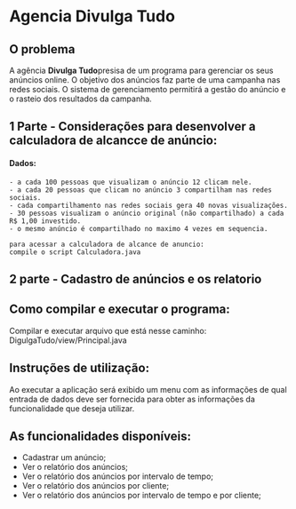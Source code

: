 # Agencia Divulga Tudo
## O problema 
A agência <b>Divulga Tudo</b>presisa de um programa para gerenciar os seus anúncios online.
O objetivo dos anúncios faz parte de uma campanha nas redes sociais. O sistema de gerenciamento permitirá a gestão do anúncio e o rasteio dos resultados da campanha.

## 1 Parte - Considerações para desenvolver a calculadora de alcancce de anúncio:
#### Dados:
    - a cada 100 pessoas que visualizam o anúncio 12 clicam nele.
    - a cada 20 pessoas que clicam no anúncio 3 compartilham nas redes sociais.
    - cada compartilhamento nas redes sociais gera 40 novas visualizações.
    - 30 pessoas visualizam o anúncio original (não compartilhado) a cada R$ 1,00 investido.
    - o mesmo anúncio é compartilhado no maximo 4 vezes em sequencia.

    para acessar a calculadora de alcance de anuncio:
    compile o script Calculadora.java

## 2 parte - Cadastro de anúncios e os relatorio 
## Como compilar e executar o programa:

Compilar e executar arquivo que está nesse caminho: DigulgaTudo/view/Principal.java

## Instruções de utilização:

Ao executar a aplicação será exibido um menu com as informações de qual entrada de dados deve ser fornecida para obter as informações da funcionalidade que deseja utilizar.

## As funcionalidades disponíveis:

- Cadastrar um anúncio;
- Ver o relatório dos anúncios;
- Ver o relatório dos anúncios por intervalo de tempo;
- Ver o relatório dos anúncios por cliente;
- Ver o relatório dos anúncios por intervalo de tempo e por cliente;